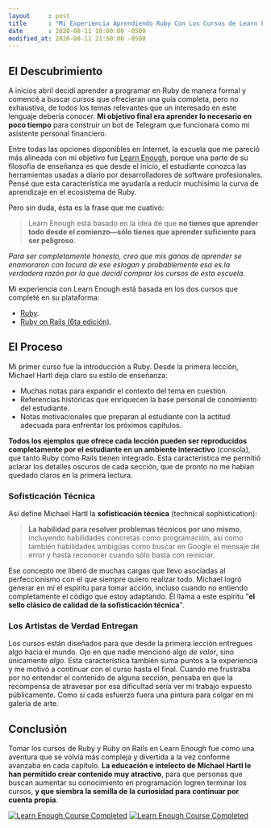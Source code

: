 ```yaml
---
layout     : post
title      : "Mi Experiencia Aprendiendo Ruby Con Los Cursos de Learn Enough"
date       : 2020-08-11 18:00:00 -0500
modified_at: 2020-08-11 21:50:00 -0500
---
```


## El Descubrimiento

A inicios abril decidí aprender a programar en Ruby de manera formal y comencé a buscar cursos que ofrecieran una guía completa, pero no exhaustiva, de todos los temas relevantes que un interesado en este lenguaje debería conocer. **Mi objetivo final era aprender lo necesario en poco tiempo** para construir un bot de Telegram que funcionara como mi asistente personal financiero.

Entre todas las opciones disponibles en Internet, la escuela que me pareció más alineada con mi objetivo fue [Learn Enough](https://www.learnenough.com), porque una parte de su filosofía de enseñanza es que desde el inicio, el estudiante conozca las herramientas usadas a diario por desarrolladores de software profesionales. Pensé que esta característica me ayudaría a reducir muchísimo la curva de aprendizaje en el ecosistema de Ruby.

Pero sin duda, ésta es la frase que me cuativó:

> Learn Enough está basado en la idea de que **no tienes que aprender todo desde el comienzo—sólo tienes que aprender suficiente para ser peligroso**.

_Para ser completamente honesto, creo que mis ganas de aprender se enamoraron con locura de ese eslogan y probablemente esa es la verdadera razón por la que decidí comprar los cursos de esta escuela._

Mi experiencia con Learn Enough está basada en los dos cursos que completé en su plataforma:

- [Ruby](https://www.learnenough.com/ruby).
- [Ruby on Rails (6ta edición)](https://www.learnenough.com/ruby-on-rails-6th-edition).

## El Proceso

Mi primer curso fue la introducción a Ruby. Desde la primera lección, Michael Hartl deja claro su estilo de enseñanza:

- Muchas notas para expandir el contexto del tema en cuestión.
- Referencias históricas que enriquecen la base personal de conomiento del estudiante.
- Notas motivacionales que preparan al estudiante con la actitud adecuada para enfrentar los próximos capítulos.

**Todos los ejemplos que ofrece cada lección pueden ser reproducidos completamente por el estudiante en un ambiente interactivo** (consola), que tanto Ruby como Rails tienen integrado. Esta característica me permitió aclarar los detalles oscuros de cada sección, que de pronto no me habían quedado claros en la primera lectura.

### Sofisticación Técnica

Así define Michael Hartl la **sofisticación técnica** (technical sophistication):

> **La habilidad para resolver problemas técnicos por uno mismo**, incluyendo habilidades concretas como programación, así como también habilidades ambigüas como buscar en Google el mensaje de error y hasta reconocer cuando sólo basta con reiniciar.

Ese concepto me liberó de muchas cargas que llevo asociadas al perfeccionismo con el que siempre quiero realizar todo. Michael logró generar en mí el espíritu para tomar acción, incluso cuando no entiendo completamente el código que estoy adaptando. Él llama a este espíritu "**el sello clásico de calidad de la sofisticación técnica**".

### Los Artistas de Verdad Entregan

Los cursos están diseñados para que desde la primera lección entregues algo hacia el mundo. Ojo en que nadie mencionó algo _de valor_, sino únicamente _algo_. Esta característica también suma puntos a la experiencia y me motivó a continuar con el curso hasta el final. Cuando me frustraba por no entender el contenido de alguna sección, pensaba en que la recompensa de atravesar por esa dificultad sería ver mi trabajo expuesto públicamente. Como si cada esfuerzo fuera una pintura para colgar en mi galería de arte.

## Conclusión

Tomar los cursos de Ruby y Ruby on Rails en Learn Enough fue como una aventura que se volvía más compleja y divertida a la vez conforme avanzaba en cada capítulo. **La educación e intelecto de Michael Hartl le han permitido crear contenido muy atractivo**, para que personas que buscan aumentar su conocimiento en programación logren terminar los cursos, **y que siembra la semilla de la curiosidad para continuar por cuenta propia**.

[![Learn Enough Course Completed](https://www.learnenough.com/certificates/albertoms/ruby-tutorial.svg)](https://www.learnenough.com/certificates/albertoms) [![Learn Enough Course Completed](https://www.learnenough.com/certificates/albertoms/ruby-on-rails-6th-edition-tutorial.svg)](https://www.learnenough.com/certificates/albertoms)
